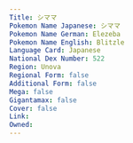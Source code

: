 ```yaml
---
﻿Title: シママ
Pokemon Name Japanese: シママ
Pokemon Name German: Elezeba
Pokemon Name English: Blitzle
Language Card: Japanese
National Dex Number: 522
Region: Unova
Regional Form: false
Additional Form: false
Mega: false
Gigantamax: false
Cover: false
Link: 
Owned: 
---
```

